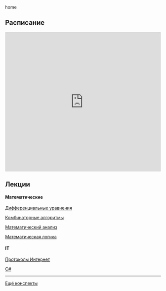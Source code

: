 <script type="text/x-mathjax-config">MathJax.Hub.Config({tex2jax: {inlineMath: [['$','$'], ['\(','\)']]}});</script><script src='https://cdnjs.cloudflare.com/ajax/libs/mathjax/2.7.5/MathJax.js?config=TeX-MML-AM_CHTML' async></script>

home

<script>
	document.title = 'ФИИТ-302';
</script>

## Расписание

<iframe src="https://calendar.google.com/calendar/embed?showTitle=0&amp;showPrint=0&amp;showCalendars=0&amp;showTz=0&amp;mode=AGENDA&amp;height=450&amp;wkst=2&amp;bgcolor=%23FFFFFF&amp;src=cijps4dd37nh36sd4pctbt5m9k%40group.calendar.google.com&amp;color=%235A6986&amp;ctz=Asia%2FYekaterinburg" style="border-width:0" width="100%" height="450" frameborder="0" scrolling="no"></iframe>

## Лекции

#### Математические

[Дифференциальные уравнения](diffur/)

[Комбинаторные алгоритмы](combalg/)

[Математический анализ](matan)

[Математическая логика](logic)

#### IT 

[Протоколы Интернет](inet/)

[C#](https://ulearn.me)

-----

[Ещё конспекты](https://github.com/Denchick/logic4humans)